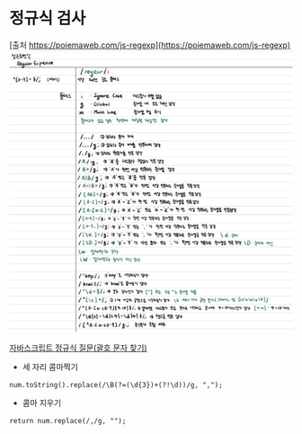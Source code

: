 # 정규식 검사

[출처 https://poiemaweb.com/js-regexp](https://poiemaweb.com/js-regexp)
![img](https://github.com/hachuu/developGuide/blob/main/image/6F0B9C2C-65B6-4BA6-8E92-B85DB7DFDF6B.jpeg)

[자바스크립트 정규식 질문(괄호 문자 찾기)](https://okky.kr/article/428993)

- 세 자리 콤마찍기
```
num.toString().replace(/\B(?=(\d{3})+(?!\d))/g, ",");
```
 
- 콤마 지우기
```
return num.replace(/,/g, "");
```
